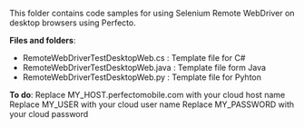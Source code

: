 This folder contains code samples for using Selenium Remote WebDriver on desktop browsers using Perfecto.

**Files and folders**:
- RemoteWebDriverTestDesktopWeb.cs : Template file for C#
- RemoteWebDriverTestDesktopWeb.java : Template file form Java
- RemoteWebDriverTestDesktopWeb.py : Template file for Pyhton

**To do**:
Replace MY_HOST.perfectomobile.com with your cloud host name
Replace MY_USER with your cloud user name
Replace MY_PASSWORD with your cloud password
